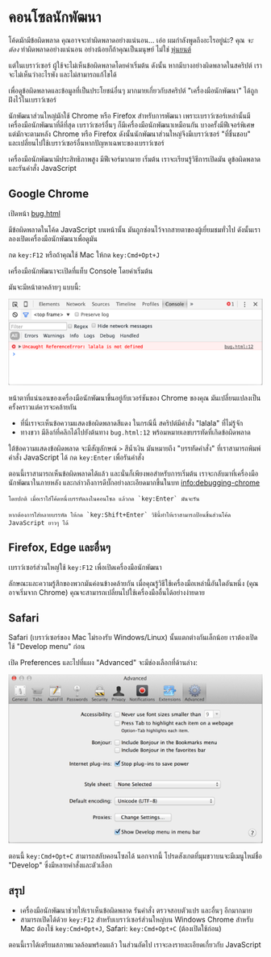 # คอนโซลนักพัฒนา

โค้ดมักมีข้อผิดพลาด คุณอาจจะทำผิดพลาดอย่างแน่นอน... เอ่อ ผมกำลังพูดถึงอะไรอยู่น่ะ? คุณ *จะต้อง* ทำผิดพลาดอย่างแน่นอน อย่างน้อยก็ถ้าคุณเป็นมนุษย์ ไม่ใช่ [หุ่นยนต์](https://en.wikipedia.org/wiki/Bender_(Futurama))

แต่ในเบราว์เซอร์ ผู้ใช้จะไม่เห็นข้อผิดพลาดโดยค่าเริ่มต้น ดังนั้น หากมีบางอย่างผิดพลาดในสคริปต์ เราจะไม่เห็นว่าอะไรพัง และไม่สามารถแก้ไขได้

เพื่อดูข้อผิดพลาดและข้อมูลที่เป็นประโยชน์อื่นๆ มากมายเกี่ยวกับสคริปต์ "เครื่องมือนักพัฒนา" ได้ถูกฝังไว้ในเบราว์เซอร์

นักพัฒนาส่วนใหญ่มักใช้ Chrome หรือ Firefox สำหรับการพัฒนา เพราะเบราว์เซอร์เหล่านั้นมีเครื่องมือนักพัฒนาที่ดีที่สุด เบราว์เซอร์อื่นๆ ก็มีเครื่องมือนักพัฒนาเหมือนกัน บางครั้งมีฟีเจอร์พิเศษ แต่มักจะตามหลัง Chrome หรือ Firefox ดังนั้นนักพัฒนาส่วนใหญ่จึงมีเบราว์เซอร์ "ที่ชื่นชอบ" และเปลี่ยนไปใช้เบราว์เซอร์อื่นหากปัญหาเฉพาะของเบราว์เซอร์

เครื่องมือนักพัฒนามีประสิทธิภาพสูง มีฟีเจอร์มากมาย เริ่มต้น เราจะเรียนรู้วิธีการเปิดมัน ดูข้อผิดพลาด และรันคำสั่ง JavaScript

## Google Chrome

เปิดหน้า [bug.html](bug.html)

มีข้อผิดพลาดในโค้ด JavaScript บนหน้านั้น มันถูกซ่อนไว้จากสายตาของผู้เยี่ยมชมทั่วไป ดังนั้นเราลองเปิดเครื่องมือนักพัฒนาเพื่อดูมัน

กด `key:F12` หรือถ้าคุณใช้ Mac ให้กด `key:Cmd+Opt+J`

เครื่องมือนักพัฒนาจะเปิดที่แท็บ Console โดยค่าเริ่มต้น

มันจะมีหน้าตาคล้ายๆ แบบนี้:

![chrome](chrome.png)

หน้าตาที่แน่นอนของเครื่องมือนักพัฒนาขึ้นอยู่กับเวอร์ชันของ Chrome ของคุณ มันเปลี่ยนแปลงเป็นครั้งคราวแต่ควรจะคล้ายกัน

- ที่นี่เราจะเห็นข้อความแสดงข้อผิดพลาดสีแดง ในกรณีนี้ สคริปต์มีคำสั่ง "lalala" ที่ไม่รู้จัก
- ทางขวา มีลิงก์ที่คลิกได้ไปยังต้นทาง `bug.html:12` พร้อมหมายเลขบรรทัดที่เกิดข้อผิดพลาด

ใต้ข้อความแสดงข้อผิดพลาด จะมีสัญลักษณ์ `>` สีน้ำเงิน มันหมายถึง "บรรทัดคำสั่ง" ที่เราสามารถพิมพ์คำสั่ง JavaScript ได้ กด `key:Enter` เพื่อรันคำสั่ง

ตอนนี้เราสามารถเห็นข้อผิดพลาดได้แล้ว และนั่นก็เพียงพอสำหรับการเริ่มต้น เราจะกลับมาที่เครื่องมือนักพัฒนาในภายหลัง และกล่าวถึงการดีบั๊กอย่างละเอียดมากขึ้นในบท <info:debugging-chrome>

```smart header="การป้อนหลายบรรทัด"
โดยปกติ เมื่อเราใส่โค้ดหนึ่งบรรทัดลงในคอนโซล แล้วกด `key:Enter` มันจะรัน

หากต้องการใส่หลายบรรทัด ให้กด `key:Shift+Enter` วิธีนี้ทำให้เราสามารถป้อนชิ้นส่วนโค้ด JavaScript ยาวๆ ได้
```

## Firefox, Edge และอื่นๆ

เบราว์เซอร์ส่วนใหญ่ใช้ `key:F12` เพื่อเปิดเครื่องมือนักพัฒนา

ลักษณะและความรู้สึกของพวกมันค่อนข้างคล้ายกัน เมื่อคุณรู้วิธีใช้เครื่องมือเหล่านี้อันใดอันหนึ่ง (คุณอาจเริ่มจาก Chrome) คุณจะสามารถเปลี่ยนไปใช้เครื่องมืออื่นได้อย่างง่ายดาย

## Safari

Safari (เบราว์เซอร์ของ Mac ไม่รองรับ Windows/Linux) นั้นแตกต่างกันเล็กน้อย เราต้องเปิดใช้ "Develop menu" ก่อน

เปิด Preferences และไปที่แผง "Advanced" จะมีช่องเลือกที่ด้านล่าง:

![safari](safari.png)

ตอนนี้ `key:Cmd+Opt+C` สามารถสลับคอนโซลได้ นอกจากนี้ โปรดสังเกตที่มุมขวาบนจะมีเมนูใหม่ชื่อ "Develop" ซึ่งมีหลายคำสั่งและตัวเลือก

## สรุป

- เครื่องมือนักพัฒนาช่วยให้เราเห็นข้อผิดพลาด รันคำสั่ง ตรวจสอบตัวแปร และอื่นๆ อีกมากมาย
- สามารถเปิดได้ด้วย `key:F12` สำหรับเบราว์เซอร์ส่วนใหญ่บน Windows Chrome สำหรับ Mac ต้องใช้ `key:Cmd+Opt+J`, Safari: `key:Cmd+Opt+C` (ต้องเปิดใช้ก่อน)

ตอนนี้เราได้เตรียมสภาพแวดล้อมพร้อมแล้ว ในส่วนถัดไป เราจะลงรายละเอียดเกี่ยวกับ JavaScript
